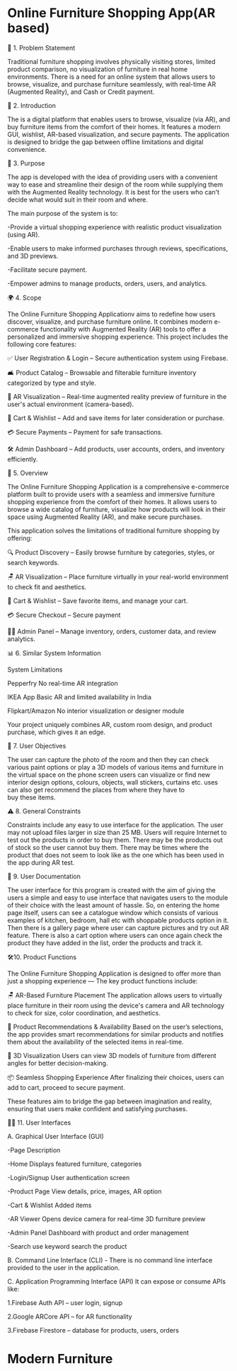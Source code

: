 # Online Furniture Shopping App(AR based)

🧩 1. Problem Statement

Traditional furniture shopping involves physically visiting stores, limited product comparison, no visualization of furniture in real home environments. There is a need for an online system that allows users to browse, visualize, and purchase furniture seamlessly, with real-time AR (Augmented Reality), and Cash or Credit payment.

📝 2. Introduction

The  is a digital platform that enables users to browse, visualize (via AR), and buy furniture items from the comfort of their homes. It features a modern GUI, wishlist, AR-based visualization, and secure payments. The application is designed to bridge the gap between offline limitations and digital convenience.

🎯 3. Purpose

The app is developed with the idea of providing users with a convenient way to ease and streamline their design of the room while supplying them with the Augmented Reality technology. It is best for the users who can't decide what would suit in their room and where.

The main purpose of the system is to:

-Provide a virtual shopping experience with realistic product visualization (using AR).

-Enable users to make informed purchases through reviews, specifications, and 3D previews.

-Facilitate secure payment.

-Empower admins to manage products, orders, users, and analytics.

🌍 4. Scope

The Online Furniture Shopping Applicationv aims to redefine how users discover, visualize, and purchase furniture online. It combines modern e-commerce functionality with Augmented Reality (AR) tools to offer a personalized and immersive shopping experience.
This project includes the following core features:


✅ User Registration & Login – Secure authentication system using Firebase.

🛋️ Product Catalog – Browsable and filterable furniture inventory categorized by type and style.

📸 AR Visualization – Real-time augmented reality preview of furniture in the user's actual environment (camera-based).

🛒 Cart & Wishlist – Add and save items for later consideration or purchase.

💳 Secure Payments –  Payment for safe transactions.

🛠️ Admin Dashboard – Add products, user accounts, orders, and inventory efficiently.

📖 5. Overview

The Online Furniture Shopping Application is a comprehensive e-commerce platform built to provide users with a seamless and immersive furniture shopping experience from the comfort of their homes. It allows users to browse a wide catalog of furniture, visualize how products will look in their space using Augmented Reality (AR), and make secure purchases.


This application solves the limitations of traditional furniture shopping by offering:

🔍 Product Discovery – Easily browse furniture by categories, styles, or search keywords.

🪑 AR Visualization – Place furniture virtually in your real-world environment to check fit and aesthetics.

🛒 Cart & Wishlist – Save favorite items, and manage your cart.

💳 Secure Checkout – Secure payment 

🧑‍💻 Admin Panel – Manage inventory, orders, customer data, and review analytics.

📊 6. Similar System Information

System	Limitations

Pepperfry	No real-time AR integration

IKEA App	Basic AR and limited availability in India

Flipkart/Amazon	No interior visualization or designer module

Your project uniquely combines AR, custom room design, and product purchase, which gives it an edge.

🎯 7. User Objectives

The user can capture the photo of the room and then they can check various paint options or play a 3D models of various items and furniture in the virtual space on the phone screen users can visualize or find new interior design options, colours, objects, wall stickers, curtains etc. uses can also get recommend the places from where they have to buy these items.

⚠️ 8. General Constraints


Constraints include any easy to use interface for the application. The user may not upload files larger in size than 25 MB. Users will require Internet to test out the products in order to buy them. There may be the products out of stock so the user cannot buy them. There may be times where the product that does not seem to look like as the one which has been used in the app during AR test.

📘 9. User Documentation

The user interface for this program is created with the aim of giving the users a simple and easy to use interface that navigates users to the module of their choice with the least amount of hassle. So, on entering the home page itself, users can see a catalogue window which consists of various examples of kitchen, bedroom, hall etc with shoppable products option in it. Then there is a gallery page where user can capture pictures and try out AR feature. There is also a cart option where users can once again check the product they have added in the list, order the products and track it.

🛠️10. Product Functions

The Online Furniture Shopping Application is designed to offer more than just a shopping experience —  The key product functions include:

🪑 AR-Based Furniture Placement
The application allows users to virtually place furniture in their room using the device's camera and AR technology to check for size, color coordination, and aesthetics.

🧠 Product Recommendations & Availability
Based on the user’s selections, the app provides smart recommendations for similar products and notifies them about the availability of the selected items in real-time.

📐 3D Visualization
Users can view 3D models of furniture from different angles for better decision-making.

📦 Seamless Shopping Experience
After finalizing their choices, users can add to cart, proceed to secure payment.

These features aim to bridge the gap between imagination and reality, ensuring that users make confident and satisfying purchases.


🧑‍💻 11. User Interfaces

A. Graphical User Interface (GUI)

-Page	Description

-Home	Displays featured furniture, categories

-Login/Signup	User authentication screen

-Product Page	View details, price, images, AR option

-Cart & Wishlist	Added items

-AR Viewer	Opens device camera for real-time 3D furniture preview

-Admin Panel	Dashboard with product and order management

-Search use keyword search the product


B. Command Line Interface (CLI) - 
There is no command line interface provided to the user in the application.


C. Application Programming Interface (API)
It can expose or consume APIs like:

1.Firebase Auth API – user login, signup

2.Google ARCore API – for AR functionality

3.Firebase Firestore – database for products, users, orders

# Modern Furniture
